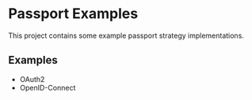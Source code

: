# Passport Examples

This project contains some example passport strategy implementations.

## Examples
- OAuth2
- OpenID-Connect
